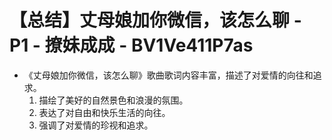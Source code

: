 # 【总结】丈母娘加你微信，该怎么聊 - P1 - 撩妹成成 - BV1Ve411P7as

-   《丈母娘加你微信，该怎么聊》歌曲歌词内容丰富，描述了对爱情的向往和追求。
    1.  描绘了美好的自然景色和浪漫的氛围。
    2.  表达了对自由和快乐生活的向往。
    3.  强调了对爱情的珍视和追求。